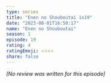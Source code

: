 ```yaml
---
type: series
title: "Enen no Shouboutai 1x19"
date: "2023-08-01T16:50:17"
name: "Enen no Shouboutai"
season: 1
episode: 19
rating: 4
ratingEmoji: ⭐️⭐️⭐️⭐️
share: false
---
```


_[No review was written for this episode]_
